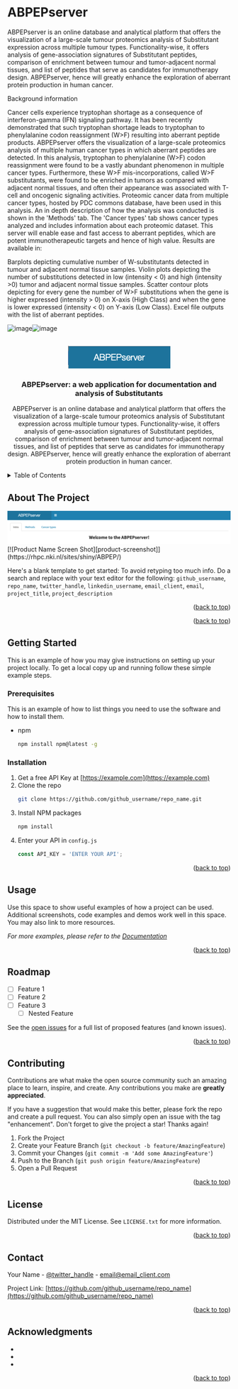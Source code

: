 # ABPEPserver

ABPEPserver is an online database and analytical platform that offers the visualization of a large-scale tumour proteomics analysis of Substitutant expression across multiple tumour types. Functionality-wise, it offers analysis of gene-association signatures of Substitutant peptides, comparison of enrichment between tumour and tumor-adjacent normal tissues, and list of peptides that serve as candidates for immunotherapy design. ABPEPserver, hence will greatly enhance the exploration of aberrant protein production in human cancer.

Background information

Cancer cells experience tryptophan shortage as a consequence of interferon-gamma (IFN) signaling pathway. It has been recently demonstrated that such tryptophan shortage leads to tryptophan to phenylalanine codon reassignment (W>F) resulting into aberrant peptide products. 
ABPEPserver offers the visualization of a large-scale proteomics analysis of multiple human cancer types in which aberrant peptides are detected. In this analysis, tryptophan to phenylalanine (W>F) codon reassignment were found to be a vastly abundant phenomenon in multiple cancer types. Furthermore, these W>F mis-incorporations, called W>F substitutants, were found to be enriched in tumors as compared with adjacent normal tissues, and often their appearance was associated with T-cell and oncogenic signaling activities.
Proteomic cancer data from multiple cancer types, hosted by PDC commons database, have been used in this analysis. An in depth description of how the analysis was conducted is shown in the 'Methods' tab. The 'Cancer types' tab shows cancer types analyzed and includes information about each proteomic dataset.
This server will enable ease and fast access to aberrant peptides, which are potent immunotherapeutic targets and hence of high value.
Results are available in:

Barplots depicting cumulative number of W-substitutants detected in tumour and adjacent normal tissue samples.
Violin plots depicting the number of substitutions detected in low (intensity < 0) and high (intensity >0) tumor and adjacent normal tissue samples.
Scatter contour plots depicting for every gene the number of W>F substitutions when the gene is higher expressed (intensity > 0) on X-axis (High Class) and when the gene is lower expressed (intensity < 0) on Y-axis (Low Class).
Excel file outputs with the list of aberrant peptides.

<div id="top"></div>

![image](https://user-images.githubusercontent.com/80966662/158176492-53809b1b-1200-4e45-81bd-e01959be8269.png)![image](https://user-images.githubusercontent.com/80966662/158176499-eac7b370-27cc-459e-a33a-f3d714f88b9a.png)


<!-- PROJECT LOGO -->
<br />
<div align="center">
  <a href="https://github.com/jasminesmn/ABPEPserver">
    <img src="images/logo.png" alt="Logo">
  </a>

<h3 align="center">ABPEPserver: a web application for documentation and analysis of Substitutants </h3>

  <p>
    ABPEPserver is an online database and analytical platform that offers the visualization of a large-scale tumour proteomics analysis of Substitutant expression across multiple tumour types. Functionality-wise, it offers analysis of gene-association signatures of Substitutant peptides, comparison of enrichment between tumour and tumor-adjacent normal tissues, and list of peptides that serve as candidates for immunotherapy design. ABPEPserver, hence will greatly enhance the exploration of aberrant protein production in human cancer.
    <br />

  </p>
</div>



<!-- TABLE OF CONTENTS -->
<details>
  <summary>Table of Contents</summary>
  <ol>
    <li><a href="#about-the-project">About The Project</a></li>
    <li><a href="#usage">Usage</a></li>
    <li><a href="#roadmap">Roadmap</a></li>
    <li><a href="#contributing">Contributing</a></li>
    <li><a href="#contact">Contact</a></li>
    <li><a href="#acknowledgments">Acknowledgments</a></li>
  </ol>
</details>



<!-- ABOUT THE PROJECT -->
## About The Project

 <a href="https://rhpc.nki.nl/sites/shiny/ABPEP/">
    <img src="images/welcome.png" alt="Welcome ">
  </a>
[![Product Name Screen Shot][product-screenshot]](https://rhpc.nki.nl/sites/shiny/ABPEP/)

Here's a blank template to get started: To avoid retyping too much info. Do a search and replace with your text editor for the following: `github_username`, `repo_name`, `twitter_handle`, `linkedin_username`, `email_client`, `email`, `project_title`, `project_description`

<p align="right">(<a href="#top">back to top</a>)</p>



<p align="right">(<a href="#top">back to top</a>)</p>



<!-- GETTING STARTED -->
## Getting Started

This is an example of how you may give instructions on setting up your project locally.
To get a local copy up and running follow these simple example steps.

### Prerequisites

This is an example of how to list things you need to use the software and how to install them.
* npm
  ```sh
  npm install npm@latest -g
  ```

### Installation

1. Get a free API Key at [https://example.com](https://example.com)
2. Clone the repo
   ```sh
   git clone https://github.com/github_username/repo_name.git
   ```
3. Install NPM packages
   ```sh
   npm install
   ```
4. Enter your API in `config.js`
   ```js
   const API_KEY = 'ENTER YOUR API';
   ```

<p align="right">(<a href="#top">back to top</a>)</p>



<!-- USAGE EXAMPLES -->
## Usage

Use this space to show useful examples of how a project can be used. Additional screenshots, code examples and demos work well in this space. You may also link to more resources.

_For more examples, please refer to the [Documentation](https://example.com)_

<p align="right">(<a href="#top">back to top</a>)</p>



<!-- ROADMAP -->
## Roadmap

- [ ] Feature 1
- [ ] Feature 2
- [ ] Feature 3
    - [ ] Nested Feature

See the [open issues](https://github.com/github_username/repo_name/issues) for a full list of proposed features (and known issues).

<p align="right">(<a href="#top">back to top</a>)</p>



<!-- CONTRIBUTING -->
## Contributing

Contributions are what make the open source community such an amazing place to learn, inspire, and create. Any contributions you make are **greatly appreciated**.

If you have a suggestion that would make this better, please fork the repo and create a pull request. You can also simply open an issue with the tag "enhancement".
Don't forget to give the project a star! Thanks again!

1. Fork the Project
2. Create your Feature Branch (`git checkout -b feature/AmazingFeature`)
3. Commit your Changes (`git commit -m 'Add some AmazingFeature'`)
4. Push to the Branch (`git push origin feature/AmazingFeature`)
5. Open a Pull Request

<p align="right">(<a href="#top">back to top</a>)</p>



<!-- LICENSE -->
## License

Distributed under the MIT License. See `LICENSE.txt` for more information.

<p align="right">(<a href="#top">back to top</a>)</p>



<!-- CONTACT -->
## Contact

Your Name - [@twitter_handle](https://twitter.com/twitter_handle) - email@email_client.com

Project Link: [https://github.com/github_username/repo_name](https://github.com/github_username/repo_name)

<p align="right">(<a href="#top">back to top</a>)</p>



<!-- ACKNOWLEDGMENTS -->
## Acknowledgments

* []()
* []()
* []()

<p align="right">(<a href="#top">back to top</a>)</p>



<!-- MARKDOWN LINKS & IMAGES -->
<!-- https://www.markdownguide.org/basic-syntax/#reference-style-links -->
[contributors-shield]: https://img.shields.io/github/contributors/github_username/repo_name.svg?style=for-the-badge
[contributors-url]: https://github.com/github_username/repo_name/graphs/contributors
[forks-shield]: https://img.shields.io/github/forks/github_username/repo_name.svg?style=for-the-badge
[forks-url]: https://github.com/github_username/repo_name/network/members
[stars-shield]: https://img.shields.io/github/stars/github_username/repo_name.svg?style=for-the-badge
[stars-url]: https://github.com/github_username/repo_name/stargazers
[issues-shield]: https://img.shields.io/github/issues/github_username/repo_name.svg?style=for-the-badge
[issues-url]: https://github.com/github_username/repo_name/issues
[license-shield]: https://img.shields.io/github/license/github_username/repo_name.svg?style=for-the-badge
[license-url]: https://github.com/github_username/repo_name/blob/master/LICENSE.txt
[linkedin-shield]: https://img.shields.io/badge/-LinkedIn-black.svg?style=for-the-badge&logo=linkedin&colorB=555
[linkedin-url]: https://linkedin.com/in/linkedin_username
[product-screenshot]: images/screenshot.png
